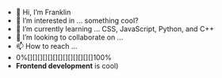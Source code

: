 - 👋 Hi, I’m Franklin
- 👀 I’m interested in ... something cool?
- 🌱 I’m currently learning ...  CSS, JavaScript, Python, and C++
- 💞️ I’m looking to collaborate on ...
- 📫 How to reach ...
-  0%[][][][][][][][][][][][][]100%
- __Frontend development__ is cool)
